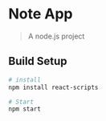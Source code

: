 # Note App

> A node.js project

## Build Setup

``` bash
# install
npm install react-scripts

# Start
npm start
```
